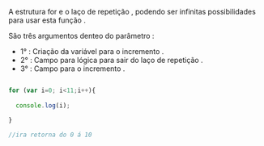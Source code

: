 <p> A estrutura for e o laço de repetição , podendo ser infinitas possibilidades para usar esta função . </p>

<p> São três argumentos denteo do parâmetro :</p>

* 1° : Criação da variável para o incremento .
* 2° : Campo para lógica para sair do laço de repetição .
* 3° : Campo para o incremento .

```javascript

for (var i=0; i<11;i++){
   
  console.log(i);

} 

//ira retorna do 0 á 10 

```